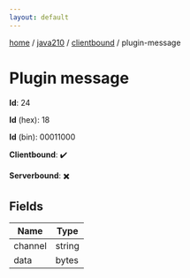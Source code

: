 ```yaml
---
layout: default
---
```


[home](/)  /  [java210](/protocol/java210)  /  [clientbound](/protocol/java210/clientbound)  /  plugin-message

# Plugin message

**Id**: 24

**Id** (hex): 18

**Id** (bin): 00011000

**Clientbound**: ✔️

**Serverbound**: ✖️

## Fields

Name | Type
---|---
channel | string
data | bytes
